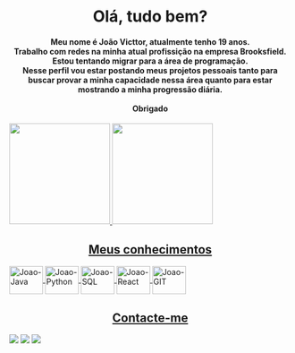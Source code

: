 <CENTER><H1>Olá, tudo bem?</H1>

<H4>Meu nome é João Victtor, atualmente tenho 19 anos.<br>
Trabalho com redes na minha atual profissição na empresa Brooksfield.<br>
Estou tentando migrar para a área de programação.<br>
Nesse perfil vou estar postando meus projetos pessoais tanto para buscar provar a minha capacidade nessa área quanto para estar mostrando a minha progressão diária.<br><BR>
Obrigado</H4></CENTER>
 
<div>
<a href="https://github.com/joaovicttorsmelo">
<img height="180em" src="https://github-readme-stats.vercel.app/api?username=joaovicttorsmelo&show_icons=true&theme=blue-green&include_all_commits=true&count_private=true"/>
<img height="180em" src="https://github-readme-stats.vercel.app/api/top-langs/?username=joaovicttorsmelo&layout=compact&langs_count=7&theme=blue-green"/>
</div>
  
  
 <div>
   <Center> <h2>Meus conhecimentos</h2> </center>
<img align="center" width="60" height="50" alt="Joao-Java" src="https://cdn.jsdelivr.net/gh/devicons/devicon/icons/java/java-original.svg" />
<img align="center" width="60" height="50" alt="Joao-Python" src="https://cdn.jsdelivr.net/gh/devicons/devicon/icons/python/python-original.svg" />
<img align="center" width="60" height="50" alt="Joao-SQL" src="https://cdn.jsdelivr.net/gh/devicons/devicon/icons/mysql/mysql-original.svg" />
<img align="center" width="60" height="50" alt="Joao-React" src="https://cdn.jsdelivr.net/gh/devicons/devicon/icons/react/react-original.svg" />
<img align="center" width="60" height="50" alt="Joao-GIT"  src="https://cdn.jsdelivr.net/gh/devicons/devicon/icons/git/git-original.svg" />  
</div>  
  
<div>
     <Center> <h2>Contacte-me</h2> </center>
    <a href="https://www.linkedin.com/in/joaovicttorsmelo"><img src="https://img.shields.io/badge/-LinkedIn-%230077B5?style=for-the-badge&logo=linkedin&logoColor=white" target="_blank"></a>
   <a href = "mailto:joaovicttorsilveiramelo@gmail.com"><img src="https://img.shields.io/badge/-Gmail-%23333?style=for-the-badge&logo=gmail&logoColor=white" target="_blank"></a>
 <a href="https://www.instagram.com/joaovicttorsmelo/" target="_blank"><img src="https://img.shields.io/badge/-Instagram-%23E4405F?style=for-the-badge&logo=instagram&logoColor=white" target="_blank"></a>
</div>
